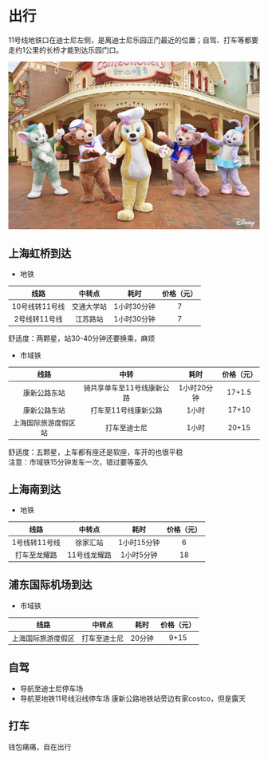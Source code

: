 # 出行
11号线地铁口在迪士尼左侧，是离迪士尼乐园正门最近的位置；自驾、打车等都要走约1公里的长桥才能到达乐园门口。
<p align="center">
  <img src="迪士尼/可琦安.jpg" alt="可琦安" width="600"/>
</p>

## 上海虹桥到达
- 地铁

| 线路| 中转点 | 耗时 | 价格（元） |
| :---: | :---: | :---: | :---: |
|10号线转11号线|交通大学站|1小时30分钟|7|
|2号线转11号线|江苏路站|1小时30分钟|7|

舒适度：两颗星，站30-40分钟还要换乘，麻烦
- 市域铁

| 线路 | 中转 | 耗时 | 价格（元） |
| :---: | :---: | :---: | :---:|
|康新公路东站|骑共享单车至11号线康新公路|1小时20分钟|17+1.5|
|康新公路东站|打车至11号线康新公路|1小时|17+10|
|上海国际旅游度假区站|打车至迪士尼|1小时|20+15|

舒适度：五颗星，上车都有座还是软座，车开的也很平稳 \
注意：市域铁15分钟发车一次，错过要等蛮久
## 上海南到达
- 地铁

| 线路| 中转点 | 耗时 | 价格（元） |
| :---: | :---: | :---: | :---: |
|1号线转11号线|徐家汇站|1小时15分钟|6|
|打车至龙耀路|11号线龙耀路|1小时5分钟|18|

## 浦东国际机场到达
- 市域铁

| 线路| 中转点 | 耗时 | 价格（元） |
| :---: | :---: | :---: | :---: |
|上海国际旅游度假区|打车至迪士尼|20分钟|9+15|

## 自驾
- 导航至迪士尼停车场
- 导航至地铁11号线沿线停车场
  康新公路地铁站旁边有家costco，但是露天

## 打车
钱包痛痛，自在出行

